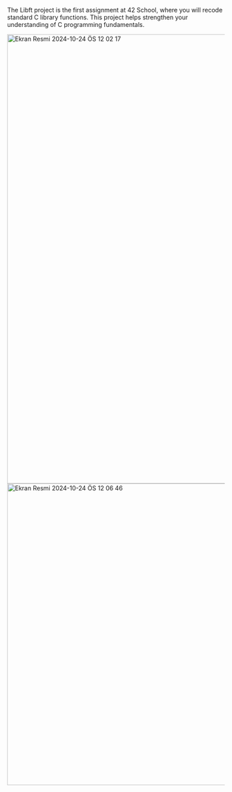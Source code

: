 The Libft project is the first assignment at 42 School, where you will recode standard C library functions. This project helps strengthen your understanding of C programming fundamentals.


<img width="1041" alt="Ekran Resmi 2024-10-24 ÖS 12 02 17" src="https://github.com/user-attachments/assets/0e1cf32f-dd47-41ef-9416-5330bce2c533">

<img width="699" alt="Ekran Resmi 2024-10-24 ÖS 12 06 46" src="https://github.com/user-attachments/assets/aeff1721-be28-4d32-b6ea-4349be9859e1">
